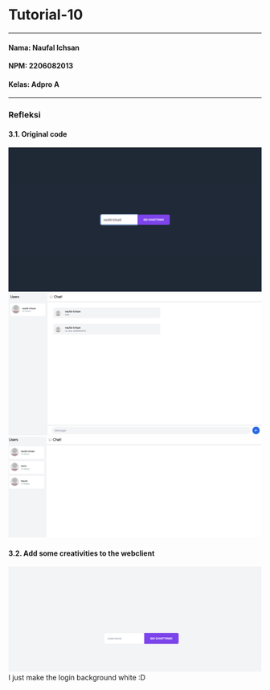 # Tutorial-10
---
#### Nama: Naufal Ichsan
#### NPM: 2206082013
#### Kelas: Adpro A
---
### Refleksi
#### 3.1. Original code
![](assets/images/login.png) <br>
![](assets/images/chat.png) <br>
![](assets/images/chat2.png) <br>

#### 3.2. Add some creativities to the webclient
![](assets/images/loginwhite.png) <br>
I just make the login background white :D